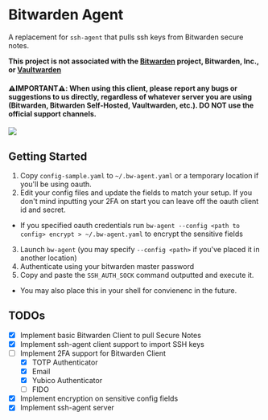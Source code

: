 # Bitwarden Agent

A replacement for `ssh-agent` that pulls ssh keys from Bitwarden secure notes.

**This project is not associated with the [Bitwarden](https://bitwarden.com/) project, Bitwarden, Inc., or [Vaultwarden](https://github.com/dani-garcia/vaultwarden)**
#### ⚠️**IMPORTANT**⚠️: When using this client, please report any bugs or suggestions to us directly, regardless of whatever server you are using (Bitwarden, Bitwarden Self-Hosted, Vaultwarden, etc.). DO NOT use the official support channels.

![](https://i.imgur.com/BgNGN0Q.gif)

## Getting Started

1. Copy `config-sample.yaml` to `~/.bw-agent.yaml` or a temporary location if you'll be using oauth.
2. Edit your config files and update the fields to match your setup. If you don't mind inputting your 2FA on start you can leave 
off the oauth client id and secret.
  - If you specified oauth credentials run `bw-agent --config <path to config> encrypt > ~/.bw-agent.yaml` to encrypt the sensitive fields
3. Launch `bw-agent` (you may specify `--config <path>` if you've placed it in another location)
4. Authenticate using your bitwarden master password
5. Copy and paste the `SSH_AUTH_SOCK` command outputted and execute it.
  - You may also place this in your shell for convienenc in the future.

## TODOs
- [X] Implement basic Bitwarden Client to pull Secure Notes
- [X] Implement ssh-agent client support to import SSH keys
- [ ] Implement 2FA support for Bitwarden Client
  - [X] TOTP Authenticator
  - [X] Email
  - [X] Yubico Authenticator
  - [ ] FIDO
- [X] Implement encryption on sensitive config fields
- [X] Implement ssh-agent server
